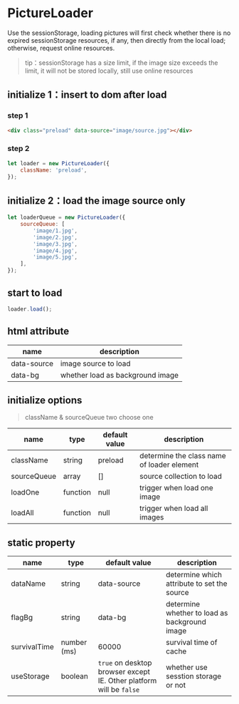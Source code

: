 # PictureLoader

Use the sessionStorage, loading pictures will first check whether there is no expired sessionStorage resources, if any, then directly from the local load; otherwise, request online resources.

> tip：sessionStorage has a size limit, if the image size exceeds the limit, it will not be stored locally, still use online resources



## **initialize 1：insert to dom after load**

### step 1

```html
<div class="preload" data-source="image/source.jpg"></div>
```

### step 2

```javascript
let loader = new PictureLoader({
  	className: 'preload',
});
```



## **initialize 2：load the image source only**

```javascript
let loaderQueue = new PictureLoader({
    sourceQueue: [
        'image/1.jpg',
        'image/2.jpg',
        'image/3.jpg',
        'image/4.jpg',
        'image/5.jpg',
    ],
});
```



## **start to load**

```javascript
loader.load();
```



## html attribute

| name        | description                      |
| ----------- | -------------------------------- |
| data-source | image source to load             |
| data-bg     | whether load as background image |



## initialize options

> className & sourceQueue two choose one

| name        | type     | default value | description                              |
| ----------- | -------- | ------------- | ---------------------------------------- |
| className   | string   | preload       | determine the class name of loader element |
| sourceQueue | array    | []            | source collection to load                |
| loadOne     | function | null          | trigger when load one image              |
| loadAll     | function | null          | trigger when load all images             |



## **static property**

| name         | type        | default value                            | description                              |
| ------------ | ----------- | ---------------------------------------- | ---------------------------------------- |
| dataName     | string      | data-source                              | determine which attribute to set the source |
| flagBg       | string      | data-bg                                  | determine whether to load as background image |
| survivalTime | number (ms) | 60000                                    | survival time of cache                   |
| useStorage   | boolean     | `true` on desktop browser except IE. Other platform will be `false` | whether use sesstion storage or not      |


